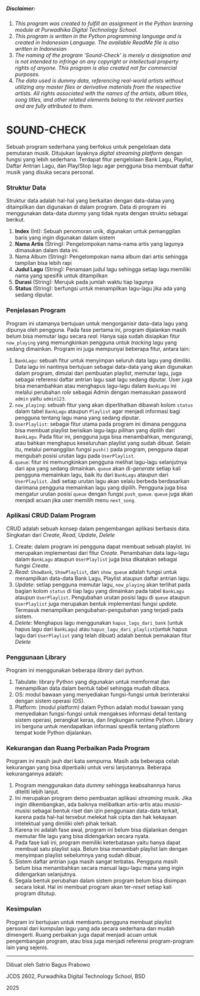 
##### *Disclaimer*:
1. *This program was created to fulfill an assignment in the Python learning module at Purwadhika Digital Technology School.*
2. *This program is written in the Python programming language and is created in Indonesian Language. The available ReadMe file is also written in Indonesian*
3. *The naming of the program 'Sound-Check' is merely a designation and is not intended to infringe on any copyright or intellectual property rights of anyone. This program is also created not for commercial purposes.*
4. *The data used is dummy data, referencing real-world artists without utilizing any master files or derivative materials from the respective artists. All rights associated with the names of the artists, album titles, song titles, and other related elements belong to the relevant parties and are fully attributed to them.*


# SOUND-CHECK

Sebuah program sederhana yang berfokus untuk pengelolaan data pemutaran musik. Ditujukan layaknya *digital streaming platform* dengan fungsi yang lebih sederhana. Terdapat fitur pengelolaan Bank Lagu, Playlist, Daftar Antrian Lagu, dan Play/Stop lagu agar pengguna bisa membuat daftar musik yang disuka secara personal.

### Struktur Data
Struktur data adalah hal-hal yang berkaitan dengan data-dataa yang ditampilkan dan digunakan di dalam program. Data di program ini menggunakan data-data *dummy* yang tidak nyata dengan struktu sebagai berikut.

1. **Index** (Int): Sebuah penomoran unik, digunakan untuk pemanggilan baris yang ingin digunakan dalam sistem
2. **Nama Artis** (String): Pengelompokan nama-nama artis yang lagunya dimasukan dalam data ini.
3. Nama Album (String): Pengelompokan nama album dari artis sehingga tampilan bisa lebih rapi
4. **Judul Lagu** (String): Penamaan judul lagu sehingga setiap lagu memiliki nama yang spesifik untuk ditampilkan
5. **Durasi** (String): Merujuk pada jumlah waktu tiap lagunya
6. **Status** (String): berfungsi untuk menampilkan lagu-lagu jika ada yang sedang diputar.


### Penjelasan Program
Program ini utamanya bertujuan untuk mengorganisir data-data lagu yang dipunya oleh pengguna. Pada fase pertama ini, program dijalankan masih belum bisa memutar lagu secara *real*. Hanya saja sudah disiapkan fitur `now_playing` yang memungkinkan pengguna untuk *tracking* lagu yang sedang dimainkan. Program ini juga mempunyai beberapa fitur, antara lain:
1. `BankLagu`: sebuah fitur untuk menyimpan seluruh data lagu yang dimiliki. Data lagu ini nantinya bertujuan sebagai data-data yang akan digunakan dalam program, dimulai dari pembuatan playlist, memutar lagu, juga sebagai referensi daftar antrian lagu saat lagu sedang diputar. User juga bisa menambahkan atau menghapus lagu-lagu dalam `BankLagu` ini melalui perubahan *role* sebagai Admin dengan memasukan password `admin` yaitu `admin123`.
2. `now_playing`: sebuah fitur yang akan diperlihatkan dibawah kolom `status` dalam tabel `BankLagu` ataupun `Playlist` agar menjadi informasi bagi pengguna tentang lagu mana yang sedang diputar.
3. `UserPlaylist`: sebagai fitur utama pada program ini dimana pengguna bisa membuat playlist berisikan lagu-lagu pilihan yang dipilih dari `BankLagu`. Pada fitur ini, pengguna juga bisa menambahkan, mengurangi, atau bahkan menghapus keseluruhan playlist yang sudah dibuat. Selain itu, melalui pemanggilan fungsi `push()` pada program, pengguna dapat mengubah posisi urutan lagu pada `UserPlaylist`.
4. `queue`: fitur ini memungkinkan pengguna melihat lagu-lagu selanjutnya dari apa yang sedang dimainkan. `queue` akan di-*generate* setiap kali pengguna memainkan lagu, baik itu dari `BankLagu` ataupun dari `UserPlaylist`. Jadi setiap urutan lagu akan selalu berbeda berdasarkan darimana pengguna memainkan lagu yang dipilih. Pengguna juga bisa mengatur urutan posisi `queue` dengan fungsi `push_queue`. `queue` juga akan menjadi acuan jika user memilih menu `next_song`.

### Aplikasi CRUD Dalam Program
CRUD adalah sebuah konsep dalam pengembangan aplikasi berbasis data. Singkatan dari *Create*, *Read*, *Update*, *Delete*
1. Create: dalam program ini pengguna dapat membuat sebuah playlst. Ini merupakan implementasi dari fitur *Create*. Penambahan data lagu-lagu dalam `BankLagu` ataupun `UserPlaylist` juga bisa dikatakan sebagai fungsi *Create*.
2. *Read*: `ShowBank`, `ShowPlaylist`, dan `show_queue` adalah fungsi untuk menampilkan data-data Bank Lagu, Playlist ataupun daftar antrian lagu.
3. *Update*: setiap pengguna memutar lagu, `now_playing` akan terlihat pada bagian kolom `status` di tiap lagu yang dimainkan pada tabel `BankLagu` ataupun `UserPlaylist`. Pengubahan urutan posisi lagu  di `queue` ataupun `UserPlaylist` juga merupakan bentuk implementasi fungsi *update*. Termasuk menampilkan pengubahan-pengubahan yang terjadi pada sistem.
4. *Delete*: Menghapus lagu menggunakan `hapus_lagu_dari_bank` (untuk hapus lagu dari `BankLagu`) atau `hapus_lagu_dari_playlist`(untuk hapus lagu dari `UserPlaylist` yang telah dibuat) adalah bentuk pemakaian fitur *Delete*


### Penggunaan Library
Program ini menggunakan beberapa *library* dari python.
1. Tabulate: library Python yang digunakan untuk memformat dan menampilkan data dalam bentuk tabel sehingga mudah dibaca.
2. OS: modul bawaan yang menyediakan fungsi-fungsi untuk berinteraksi dengan sistem operasi (OS). 
3. Platform: (modul platform) dalam Python adalah modul bawaan yang menyediakan fungsi-fungsi untuk mengakses informasi detail tentang sistem operasi, perangkat keras, dan lingkungan runtime Python. Library ini berguna untuk mendapatkan informasi spesifik tentang platform tempat kode Python dijalankan.


### Kekurangan dan Ruang Perbaikan Pada Program
Program ini masih jauh dari kata sempurna. Masih ada beberapa celah kekurangan yang bisa diperbaiki untuk versi lanjutannya. Beberapa kekurangannya adalah:
1. Program menggunakan data *dummy* sehingga keabsahannya harus diteliti lebih lanjut.
2. Ini merupakan program demo pembuatan aplikasi *streaming* musik. Jika ingin dikembangkan, ada baiknya melibatkan artis-artis atau musisi-musisi sebagai bentuk riset dan izin penggunaan data-data terkait, karena pada hal-hal tersebut melekat hak cipta dan hak kekayaan intelektual yang dimiliki oleh pihak terkait.
3. Karena ini adalah fase awal, program ini belum bisa dijalankan dengan memutar file lagu yang bisa didengarkan secara nyata.
4. Pada fase kali ini, program memiliki keterbatasan yaitu hanya dapat membuat satu playlist saja. Belum bisa menambah playlist lain dengan menyimpan playlist sebelumnya yang sudah dibuat.
5. Sistem daftar antrian juga masih sangat terbatas. Pengguna masih belum bisa menambahkan secara manual lagu-lagu mana yang ingin didengarkan selanjutnya.
6. Segala bentuk perubahan dalam sistem program belum bisa disimpan secara lokal. Hal ini membuat program akan ter-*reset* setiap kali program ditutup.

### Kesimpulan
Program ini bertujuan untuk membantu pengguna membuat playlist personal dari kumpulan lagu yang ada secara sederhana dan mudah dimengerti. Ruang perbaikan juga dapat menjadi acuan untuk pengembangan program, atau bisa juga menjadi referensi program-program lain yang sejenis.

---


Dibuat oleh Satrio Bagus Prabowo

JCDS 2602, Purwadhika Digital Technology School, BSD

2025
